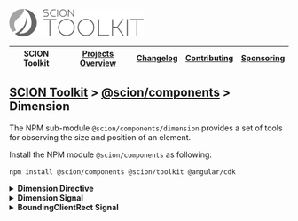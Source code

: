 <a href="/README.md"><img src="/resources/branding/scion-toolkit-banner.svg" height="50" alt="SCION Toolkit"></a>

| SCION Toolkit | [Projects Overview][menu-projects-overview] | [Changelog][menu-changelog] | [Contributing][menu-contributing] | [Sponsoring][menu-sponsoring] |  
| --- | --- | --- | --- | --- |

## [SCION Toolkit][menu-home] > [@scion/components][link-scion-components] > Dimension

The NPM sub-module `@scion/components/dimension` provides a set of tools for observing the size and position of an element.

Install the NPM module `@scion/components` as following:

```
npm install @scion/components @scion/toolkit @angular/cdk
```

<details>
  <summary><strong>Dimension Directive</strong></summary>

Directive to observe the size of an element in the HTML template.

1. Import `SciDimensionDirective`.

   ```ts
   import {SciDimensionDirective} from '@scion/components/dimension';

   @Component({
     // other metadata skipped
     standalone: true,
     imports: [SciDimensionDirective]
   })
   export class YourComponent {
   }
   ```

1. Add `sciDimension` directive to an element in the template.

   ```html
   <div sciDimension (sciDimensionChange)="onDimensionChange($event)"></div>
   ```

1. Add method to be notified about size changes of the element.
   ```ts
   public onDimensionChange(dimension: SciDimension): void {
     console.log(dimension);
   }
   ```

The directive can be configured with `emitOutsideAngular` to control whether to emit inside or outside the Angular zone. Defaults to `false`.

</details>

<details>
  <summary><strong><a id="dimension-signal"></a>Dimension Signal</strong></summary>

Signal to observe the size of an element.

The signal subscribes to the native [`ResizeObserver`](https://developer.mozilla.org/en-US/docs/Web/API/ResizeObserver) to monitor element size changes. Destroying the injection context will unsubscribe the observer.


```ts
import {dimension} from '@scion/components/dimension';

const element: HTMLElement = ...;
const size = dimension(element);

console.log(size());
```

- The function must be called within an injection context or an injector provided. Destroying the injector will unsubscribe the signal.
- The function must not be called within a reactive context to avoid repeated subscriptions.

**Example of observing the size of the component:**

```ts
import {Component, effect, ElementRef, inject} from '@angular/core';
import {dimension} from '@scion/components/dimension';

@Component({...})
class YourComponent {

   private host = inject(ElementRef<HTMLElement>);
   private dimension = dimension(this.host);

   constructor() {
     effect(() => console.log(this.dimension()));
   }
}
```

**Example of observing the size of a view child:**

The element can be passed as a signal, enabling observation of view children in the component constructor.

```ts
import {Component, effect, ElementRef, viewChild} from '@angular/core';
import {dimension} from '@scion/components/dimension';

@Component({...})
class YourComponent {

   private viewChild = viewChild<ElementRef<HTMLElement>>('view_child');
   private dimension = dimension(this.viewChild);

   constructor() {
     effect(() => console.log(this.dimension()));
   }
}
```

</details>

<details>
  <summary><strong>BoundingClientRect Signal</strong></summary>

Signal to observe the bounding box of an element.

The [bounding box](https://developer.mozilla.org/en-US/docs/Web/API/Element/getBoundingClientRect) includes the element's position relative to the top-left of the viewport and its size.


```ts
import {boundingClientRect} from '@scion/components/dimension';

const element: HTMLElement = ...;
const boundingBox = boundingClientRect(element);

console.log(boundingBox());
```

- The function must be called within an injection context or an injector provided. Destroying the injector will unsubscribe the signal.
- The function must not be called within a reactive context to avoid repeated subscriptions.
- The element and the document root (`<html>`) must be positioned `relative` or `absolute`. If not, a warning is logged, and positioning changed to `relative`.

*Note:*
There is no native browser API to observe the position of an element. The signal uses [`IntersectionObserver`](https://developer.mozilla.org/en-US/docs/Web/API/Intersection_Observer_API) and [`ResizeObserver`](https://developer.mozilla.org/en-US/docs/Web/API/ResizeObserver) to detect position changes. For tracking only size changes, use [`Dimension`](#dimension-signal) signal instead.


**Example of observing the bounding box of the component:**

```ts
import {Component, effect, ElementRef, inject} from '@angular/core';
import {boundingClientRect} from '@scion/components/dimension';

@Component({...})
class YourComponent {

   private host = inject(ElementRef<HTMLElement>);
   private boundingBox = boundingClientRect(this.host);

   constructor() {
      effect(() => console.log(this.boundingBox()));
   }
}
```

**Example of observing the bounding box of a view child:**

The element can be passed as a signal, enabling observation of view children in the component constructor.

```ts
import {Component, effect, ElementRef, viewChild} from '@angular/core';
import {boundingClientRect} from '@scion/components/dimension';

@Component({...})
class YourComponent {

   private viewChild = viewChild<ElementRef<HTMLElement>>('view_child');
   private boundingBox = boundingClientRect(this.viewChild);

   constructor() {
      effect(() => console.log(this.boundingBox()));
   }
}
```

</details>


[menu-home]: /README.md
[menu-projects-overview]: /docs/site/projects-overview.md
[menu-changelog]: /docs/site/changelog.md
[menu-contributing]: /CONTRIBUTING.md
[menu-sponsoring]: /docs/site/sponsoring.md

[link-scion-components]: /docs/site/scion-components.md
